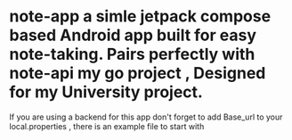 # note-app a simle jetpack compose based Android app built for easy note-taking. Pairs perfectly with note-api my go project , Designed for my University project.

If you are using a backend for this app don't forget to add Base_url to your local.properties , there is an example file to start with